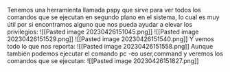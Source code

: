 Tenemos una herramienta llamada pspy que sirve para ver todos los comandos que se ejecutan en segundo plano en el sistema, lo cual es muy útil por si encontramos alguno que nos pueda ayudar a elevar los privilegios:
![[Pasted image 20230426151045.png]]
![[Pasted image 20230426151529.png]]
![[Pasted image 20230426151540.png]]
Y vemos todo lo que nos reporta:
![[Pasted image 20230426151558.png]]
Aunque también podemos ejecutar el comando pc -eo user,command y veremos los comandos que se ejecutan:
![[Pasted image 20230426151827.png]]
